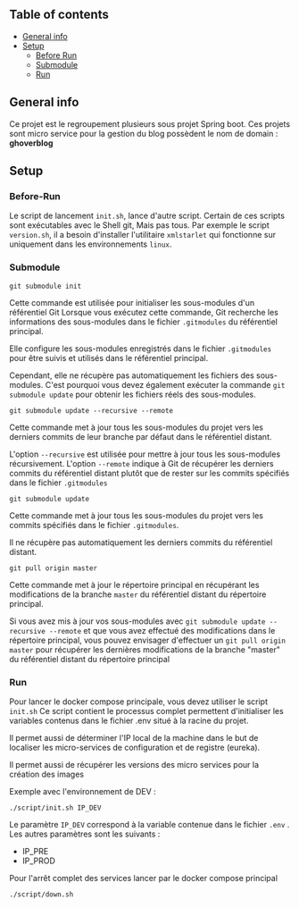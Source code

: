 ## Table of contents

* [General info](#general-info)
* [Setup](#setup)
  * [Before Run](#Before-Run)
  * [Submodule](#Submodule)
  * [Run](#run)

## General info

Ce projet est le regroupement plusieurs sous projet Spring boot. Ces projets sont micro 
service pour la gestion du blog possèdent le nom de domain : **ghoverblog**

## Setup

### Before-Run 
Le script de lancement `init.sh`, lance d'autre script. Certain de ces scripts sont exécutables avec le Shell 
git, Mais pas tous. 
Par exemple le script `version.sh`, il a besoin d'installer l'utilitaire `xmlstarlet` qui fonctionne sur 
uniquement dans les environnements `linux`.

### Submodule

```shell
git submodule init
```
Cette commande est utilisée pour initialiser les sous-modules d'un référentiel Git
Lorsque vous exécutez cette commande, Git recherche les informations des sous-modules
dans le fichier `.gitmodules` du référentiel principal.

Elle configure les sous-modules enregistrés dans le fichier `.gitmodules` pour être suivis
et utilisés dans le référentiel principal.

Cependant, elle ne récupère pas automatiquement les fichiers des sous-modules.
C'est pourquoi vous devez également exécuter la commande `git submodule update` pour obtenir les fichiers réels des
sous-modules.

```shell
git submodule update --recursive --remote
```

Cette commande met à jour tous les sous-modules du projet vers les derniers commits de leur branche par défaut dans le 
référentiel distant.

L'option `--recursive` est utilisée pour mettre à jour tous les sous-modules récursivement.
L'option `--remote` indique à Git de récupérer les derniers commits du référentiel distant plutôt que de rester sur les 
commits spécifiés dans le fichier `.gitmodules`

```shell
git submodule update
```

Cette commande met à jour tous les sous-modules du projet vers les commits spécifiés dans le fichier `.gitmodules`.

Il ne récupère pas automatiquement les derniers commits du référentiel distant.

```shell
git pull origin master
```
Cette commande met à jour le répertoire principal en récupérant les modifications de la branche `master` du référentiel 
distant du répertoire principal.

Si vous avez mis à jour vos sous-modules avec `git submodule update --recursive --remote` et que vous avez effectué des 
modifications dans le répertoire principal, vous pouvez envisager d'effectuer un `git pull origin master` pour récupérer 
les dernières modifications de la branche "master" du référentiel distant du répertoire principal

### Run
Pour lancer le docker compose principale, vous devez utiliser le script `init.sh`
Ce script contient le processus complet permettent d'initialiser les variables contenus
dans le fichier .env situé à la racine du projet.

Il permet aussi de déterminer l'IP local de la machine dans le but de localiser les
micro-services de configuration et de registre (eureka).

Il permet aussi de récupérer les versions des micro services pour la création des images

Exemple avec l'environnement de DEV :

```shell
./script/init.sh IP_DEV
```

Le paramètre `IP_DEV` correspond à la variable contenue dans le fichier `.env` .
Les autres paramètres sont les suivants :

* IP_PRE
* IP_PROD

Pour l'arrêt complet des services lancer par le docker compose principal

```shell
./script/down.sh 
```


